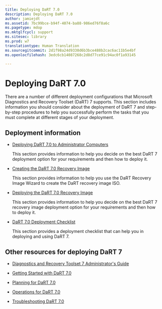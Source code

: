 ```yaml
---
title: Deploying DaRT 7.0
description: Deploying DaRT 7.0
author: jamiejdt
ms.assetid: 7bc99bce-b94f-4074-ba88-986ed76f8a6c
ms.pagetype: mdop
ms.mktglfcycl: support
ms.sitesec: library
ms.prod: w7
translationtype: Human Translation
ms.sourcegitcommit: 2d1f98a24d9330d6b3bce488b2cac6ac11b5e4bf
ms.openlocfilehash: 3edc6cb14087268c2d8d77ce91c94ac0f1a93145

---
```



# Deploying DaRT 7.0


There are a number of different deployment configurations that Microsoft Diagnostics and Recovery Toolset (DaRT) 7 supports. This section includes information you should consider about the deployment of DaRT 7 and step-by-step procedures to help you successfully perform the tasks that you must complete at different stages of your deployment.

## Deployment information


-   [Deploying DaRT 7.0 to Administrator Computers](deploying-dart-70-to-administrator-computers-dart-7.md)

    This section provides information to help you decide on the best DaRT 7 deployment option for your requirements and then how to deploy it.

-   [Creating the DaRT 7.0 Recovery Image](creating-the-dart-70-recovery-image-dart-7.md)

    This section provides information to help you use the DaRT Recovery Image Wizard to create the DaRT recovery image ISO.

-   [Deploying the DaRT 7.0 Recovery Image](deploying-the-dart-70-recovery-image-dart-7.md)

    This section provides information to help you decide on the best DaRT 7 recovery image deployment option for your requirements and then how to deploy it.

-   [DaRT 7.0 Deployment Checklist](dart-70-deployment-checklist-dart-7.md)

    This section provides a deployment checklist that can help you in deploying and using DaRT 7.

## Other resources for deploying DaRT 7


-   [Diagnostics and Recovery Toolset 7 Administrator's Guide](index.md)

-   [Getting Started with DaRT 7.0](getting-started-with-dart-70-new-ia.md)

-   [Planning for DaRT 7.0](planning-for-dart-70-new-ia.md)

-   [Operations for DaRT 7.0](operations-for-dart-70-new-ia.md)

-   [Troubleshooting DaRT 7.0](troubleshooting-dart-70-new-ia.md)

 

 








<!--HONumber=Jun16_HO4-->


